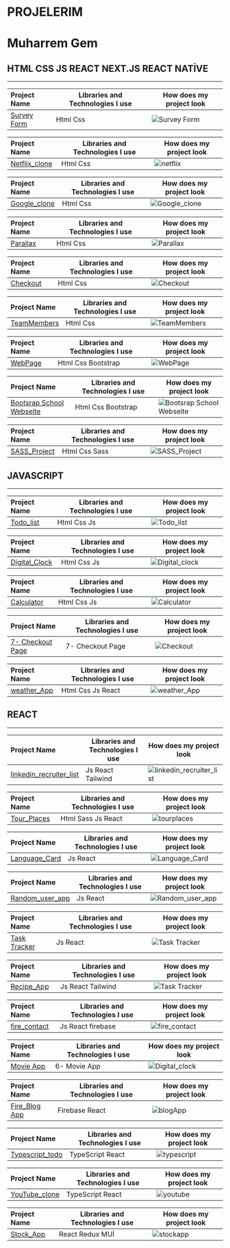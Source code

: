 # PROJELERIM

# Muharrem Gem

## HTML CSS JS REACT NEXT.JS REACT NATİVE

<hr>

| Project Name                                                       | Libraries and Technologies I use | How does my project look           |
| :----------------------------------------------------------------- | -------------------------------- | ---------------------------------- |
| [Survey Form](https://muharremgem.github.io/HTML_CSS_Survey_form/) | Html Css                         | ![Survey Form](img/surveyform.gif) |

| Project Name                                                           | Libraries and Technologies I use | How does my project look     |
| :--------------------------------------------------------------------- | -------------------------------- | ---------------------------- |
| [Netflix_clone](https://muharremgem.github.io/HTML_CSS_Netflix_clone/) | Html Css                         | ![netflix](img/netflix1.gif) |

| Project Name                                                         | Libraries and Technologies I use | How does my project look        |
| :------------------------------------------------------------------- | -------------------------------- | ------------------------------- |
| [Google_clone](https://muharremgem.github.io/HTML_CSS_Google_clone/) | Html Css                         | ![Google_clone](img/google.gif) |

| Project Name                                                 | Libraries and Technologies I use | How does my project look      |
| :----------------------------------------------------------- | -------------------------------- | ----------------------------- |
| [Parallax](https://muharremgem.github.io/HTML_CSS_Parallax/) | Html Css                         | ![Parallax](img/parallax.gif) |

| Project Name                                                 | Libraries and Technologies I use | How does my project look          |
| :----------------------------------------------------------- | -------------------------------- | --------------------------------- |
| [Checkout](https://muharremgem.github.io/HTML_CSS_Checkout/) | Html Css                         | ![Checkout](img/checkout_app.gif) |

| Project Name                                                       | Libraries and Technologies I use | How does my project look              |
| :----------------------------------------------------------------- | -------------------------------- | ------------------------------------- |
| [TeamMembers](https://muharremgem.github.io/HTML_CSS_TeamMembers/) | Html Css                         | ![TeamMembers](img/team_members1.gif) |

| Project Name                                       | Libraries and Technologies I use | How does my project look    |
| :------------------------------------------------- | -------------------------------- | --------------------------- |
| [WebPage](https://bootstrap-web-page.vercel.app/#) | Html Css Bootstrap               | ![WebPage](img/webpage.gif) |

| Project Name                                                                 | Libraries and Technologies I use | How does my project look                     |
| :--------------------------------------------------------------------------- | -------------------------------- | -------------------------------------------- |
| [Bootsrap School Webseite](https://muharremgem.github.io/BOOTSTRAP_project/) | Html Css Bootstrap               | ![Bootsrap School Webseite](img/project.gif) |

| Project Name                                                | Libraries and Technologies I use | How does my project look      |
| :---------------------------------------------------------- | -------------------------------- | ----------------------------- |
| [SASS_Project](https://muharremgem.github.io/SASS_Project/) | Html Css Sass                    | ![SASS_Project](img/sass.gif) |

## JAVASCRIPT

<hr>

| Project Name                                                     | Libraries and Technologies I use | How does my project look        |
| :--------------------------------------------------------------- | -------------------------------- | ------------------------------- |
| [Todo_list](https://muharremgem.github.io/JavaScript_Todo_list/) | Html Css Js                      | ![Todo_list](img/Todo_list.gif) |

| Project Name                                                                        | Libraries and Technologies I use | How does my project look        |
| :---------------------------------------------------------------------------------- | -------------------------------- | ------------------------------- |
| [Digital_Clock](https://javascript-digital-clock-24akepg2y-muharremgem.vercel.app/) | Html Css Js                      | ![Digital_clock](img/clock.gif) |

| Project Name                                             | Libraries and Technologies I use | How does my project look          |
| :------------------------------------------------------- | -------------------------------- | --------------------------------- |
| [Calculator](https://html-css-js-calculator.vercel.app/) | Html Css Js                      | ![Calculator](img/CALCULATOR.gif) |

| Project Name                                                                | Libraries and Technologies I use | How does my project look          |
| :-------------------------------------------------------------------------- | -------------------------------- | --------------------------------- |
| [7- Checkout Page](https://muharremgem.github.io/JAVASCRIPT_Checkout_Page/) | 7- Checkout Page                 | ![Checkout](img/checkout_app.gif) |

| Project Name                                                     | Libraries and Technologies I use | How does my project look        |
| :--------------------------------------------------------------- | -------------------------------- | ------------------------------- |
| [weather_App](https://react-alpha-team-weather-hrd5.vercel.app/) | Html Css Js React                | ![weather_App](img/weather.gif) |

## REACT

<hr>

  Project Name       |Libraries and Technologies I use     |How does my project look   
:-------------------------|-------------------------|-------------------------
[linkedin_recruiter_list](https://recruiter-lists.vercel.app/)| Js React Tailwind | ![linkedin_recruiter_list](img/recruiter.gif)

| Project Name                                       | Libraries and Technologies I use | How does my project look          |
| :------------------------------------------------- | -------------------------------- | --------------------------------- |
| [Tour_Places](https://reacttourplaces.vercel.app/) | Html Sass Js React               | ![tourplaces](img/tourplaces.gif) |

| Project Name                                                    | Libraries and Technologies I use | How does my project look               |
| :-------------------------------------------------------------- | -------------------------------- | -------------------------------------- |
| [Language_Card](https://react-language-cards-seven.vercel.app/) | Js React                         | ![Language_Card](img/languageCard.gif) |

| Project Name                                                 | Libraries and Technologies I use | How does my project look            |
| :----------------------------------------------------------- | -------------------------------- | ----------------------------------- |
| [Random_user_app](https://react-random-user-app.vercel.app/) | Js React                         | ![Random_user_app](img/userApp.gif) |

| Project Name                                                       | Libraries and Technologies I use | How does my project look      |
| :----------------------------------------------------------------- | -------------------------------- | ----------------------------- |
| [Task Tracker](https://react-task-tracker-muharremgem.vercel.app/) | Js React                         | ![Task Tracker](img/task.gif) |

| Project Name                                                   | Libraries and Technologies I use | How does my project look        |
| :------------------------------------------------------------- | -------------------------------- | ------------------------------- |
| [Recipe_App](https://react-recipe-app-muharremgem.vercel.app/) | Js React Tailwind                | ![Task Tracker](img/recipe.gif) |

| Project Name                                             | Libraries and Technologies I use | How does my project look         |
| :------------------------------------------------------- | -------------------------------- | -------------------------------- |
| [fire_contact](https://firecontact-app-roan.vercel.app/) | Js React firebase                | ![fire_contact](img/contact.gif) |

| Project Name                                                                       | Libraries and Technologies I use | How does my project look |
| :--------------------------------------------------------------------------------- | -------------------------------- | ------------------------ |
| [Movie App](.......) | 6- Movie App                     | ![Digital_clock](gif)    |

| Project Name                                | Libraries and Technologies I use | How does my project look |
| :------------------------------------------ | -------------------------------- | ------------------------ |
| [Fire_Blog App](https://fireblog-app-muharremgem.vercel.app/) | Firebase React            | ![blogApp](img/blogApp.gif)           |

| Project Name                                | Libraries and Technologies I use | How does my project look |
| :------------------------------------------ | -------------------------------- | ------------------------ |
| [Typescript_todo](https://typescript-todo-weld.vercel.app/) | TypeScript  React           | ![typescript](img/type_todo.gif)         |

| Project Name                                | Libraries and Technologies I use | How does my project look |
| :------------------------------------------ | -------------------------------- | ------------------------ |
| [YouTube_clone](https://youtube-clone-lovat.vercel.app/) | TypeScript  React            | ![youtube](img/youtube.gif)         |

| Project Name                                | Libraries and Technologies I use | How does my project look |
| :------------------------------------------ | -------------------------------- | ------------------------ |
| [Stock_App](https://stock-app-muharremgem.vercel.app/)    | React Redux MUİ             | ![stockapp](img/stockapp.gif)         |



